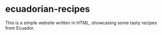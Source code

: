 # ecuadorian-recipes
This is a simple website written in HTML, showcasing some tasty recipes from Ecuador.